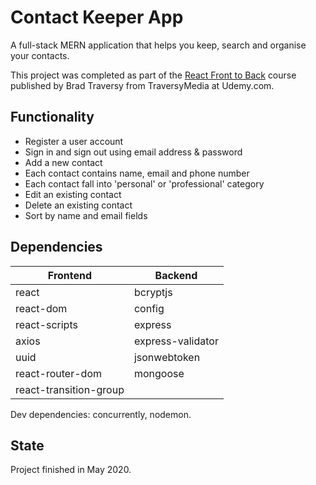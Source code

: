 # Contact Keeper App

A full-stack MERN application that helps you keep, search and organise your contacts.

This project was completed as part of the [React Front to Back](https://www.udemy.com/course/modern-react-front-to-back/) course published by Brad Traversy from TraversyMedia at Udemy.com.

## Functionality

- Register a user account
- Sign in and sign out using email address & password
- Add a new contact
- Each contact contains name, email and phone number
- Each contact fall into 'personal' or 'professional' category
- Edit an existing contact
- Delete an existing contact
- Sort by name and email fields

## Dependencies

| Frontend | Backend |
|---|---|
| react | bcryptjs |
| react-dom | config |
| react-scripts | express |
| axios | express-validator |
| uuid | jsonwebtoken |
| react-router-dom | mongoose |
| react-transition-group |  |

Dev dependencies: concurrently, nodemon.

## State

Project finished in May 2020.